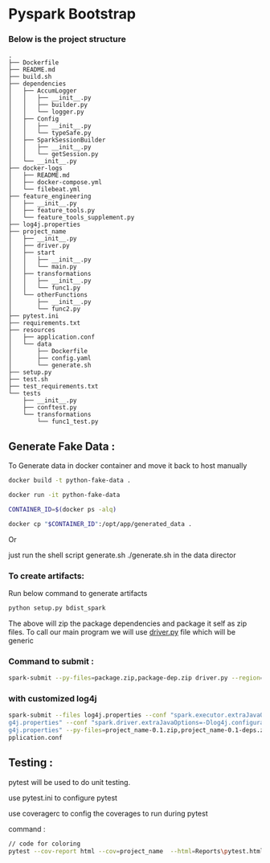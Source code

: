 # Pyspark Bootstrap 

### Below is the project structure 

```tree
. 
├── Dockerfile 
├── README.md
├── build.sh
├── dependencies 
│   ├── AccumLogger
│   │   ├── __init__.py 
│   │   ├── builder.py 
│   │   └── logger.py
│   ├── Config
│   │   ├── __init__.py 
│   │   └── typeSafe.py
│   ├── SparkSessionBuilder
│   │   ├── __init__.py
│   │   └── getSession.py
│   └── __init__.py 
├── docker-logs
│   ├── README.md
│   ├── docker-compose.yml
│   └── filebeat.yml
├── feature_engineering 
│   ├── __init__.py
│   ├── feature_tools.py
│   └── feature_tools_supplement.py
├── log4j.properties
├── project_name 
│   ├── __init__.py
│   ├── driver.py
│   ├── start 
│   │   ├── __init__.py
│   │   └── main.py
│   ├── transformations
│   │   ├── __init__.py
│   │   └── func1.py
│   └── otherFunctions
│       ├── __init__.py
│       └── func2.py
├── pytest.ini
├── requirements.txt
├── resources 
│   ├── application.conf
│   └── data 
│       ├── Dockerfile
│       ├── config.yaml
│       └── generate.sh
├── setup.py
├── test.sh 
├── test_requirements.txt
└── tests 
    ├── __init__.py
    ├── conftest.py
    └── transformations
        └── func1_test.py 
```

## Generate Fake Data :

To Generate data in docker container and move it back to host manually
```bash
docker build -t python-fake-data .

docker run -it python-fake-data

CONTAINER_ID=$(docker ps -alq)

docker cp "$CONTAINER_ID":/opt/app/generated_data .
```

 Or
 
just run the shell script generate.sh ./generate.sh in the data director


### To create artifacts:
 Run below command to generate artifacts
```bash 
python setup.py bdist_spark 
```
The above will zip the package dependencies and package it self as zip files.
To call our main program we will use [driver.py](https://github.com/krishnanaredla/de-spark-python.v2.0/blob/master/project_name/driver.py)  file which will be generic
	 
### Command to submit :
```bash 
spark-submit --py-files=package.zip,package-dep.zip driver.py --region=local --configFile=resources/appilcation.conf
```

### with customized log4j

```bash 
spark-submit --files log4j.properties --conf "spark.executor.extraJavaOptions=-Dlog4j.configuration=file:lo
g4j.properties" --conf "spark.driver.extraJavaOptions=-Dlog4j.configuration=file:log4j.properties" --conf "spark.executor.extraJavaOptions=-Dlog4j.configuration=file:lo
g4j.properties" --py-files=project_name-0.1.zip,project_name-0.1-deps.zip driver.py --region=local --configFile=C:\work\pysparkTemplate\de-spark-python.v2.0\resources\a
pplication.conf  
```

## Testing :

pytest will be used to do unit testing.

use pytest.ini to configure pytest

use coveragerc to config the coverages to run during pytest

command : 
```bash
// code for coloring
pytest --cov-report html --cov=project_name  --html=Reports\pytest.html
```


